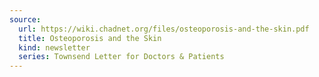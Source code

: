 ```yaml
---
source:
  url: https://wiki.chadnet.org/files/osteoporosis-and-the-skin.pdf
  title: Osteoporosis and the Skin
  kind: newsletter
  series: Townsend Letter for Doctors & Patients
---
```

